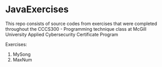 # JavaExercises

This repo consists of source codes from exercises that were completed throughout the CCCS300 - Programming technique class at McGill University Applied Cybersecurity Certificate Program

Exercises:
1. MySong
2. MaxNum
